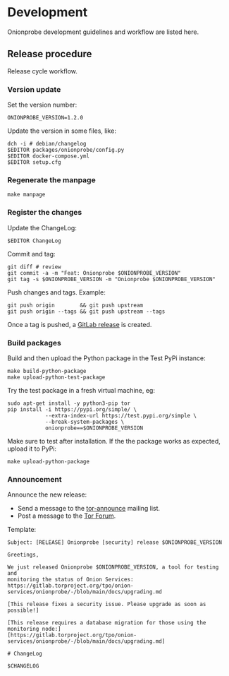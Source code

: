 # Development

Onionprobe development guidelines and workflow are listed here.

## Release procedure

Release cycle workflow.

### Version update

Set the version number:

    ONIONPROBE_VERSION=1.2.0

Update the version in some files, like:

    dch -i # debian/changelog
    $EDITOR packages/onionprobe/config.py
    $EDITOR docker-compose.yml
    $EDITOR setup.cfg

### Regenerate the manpage

    make manpage

### Register the changes

Update the ChangeLog:

    $EDITOR ChangeLog

Commit and tag:

    git diff # review
    git commit -a -m "Feat: Onionprobe $ONIONPROBE_VERSION"
    git tag -s $ONIONPROBE_VERSION -m "Onionprobe $ONIONPROBE_VERSION"

Push changes and tags. Example:

    git push origin        && git push upstream
    git push origin --tags && git push upstream --tags

Once a tag is pushed, a [GitLab release][] is created.

[GitLab release]: https://docs.gitlab.com/ee/user/project/releases/

### Build packages

Build and then upload the Python package in the Test PyPi instance:

    make build-python-package
    make upload-python-test-package

Try the test package in a fresh virtual machine, eg:

    sudo apt-get install -y python3-pip tor
    pip install -i https://pypi.org/simple/ \
                --extra-index-url https://test.pypi.org/simple \
                --break-system-packages \
                onionprobe==$ONIONPROBE_VERSION

Make sure to test after installation. If the the package works as expected,
upload it to PyPi:

    make upload-python-package

### Announcement

Announce the new release:

* Send a message to the [tor-announce][] mailing list.
* Post a message to the [Tor Forum][].

Template:

```
Subject: [RELEASE] Onionprobe [security] release $ONIONPROBE_VERSION

Greetings,

We just released Onionprobe $ONIONPROBE_VERSION, a tool for testing and
monitoring the status of Onion Services:
https://gitlab.torproject.org/tpo/onion-services/onionprobe/-/blob/main/docs/upgrading.md

[This release fixes a security issue. Please upgrade as soon as possible!]

[This release requires a database migration for those using the monitoring node:]
[https://gitlab.torproject.org/tpo/onion-services/onionprobe/-/blob/main/docs/upgrading.md]

# ChangeLog

$CHANGELOG
```

[tor-announce]: https://lists.torproject.org/cgi-bin/mailman/listinfo/tor-announce
[Tor Forum]: https://forum.torproject.org
